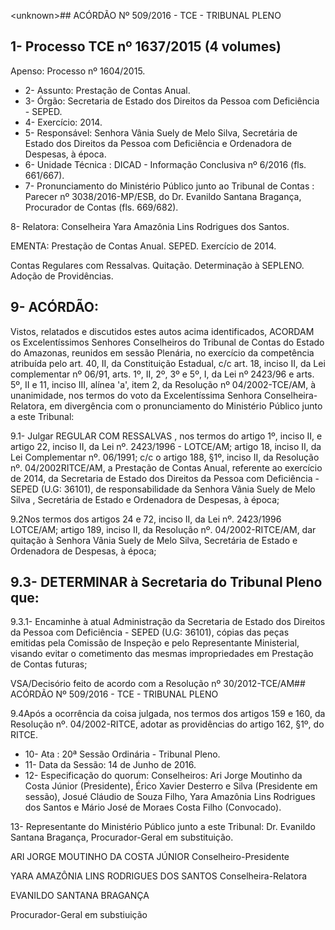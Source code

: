 &lt;unknown&gt;## ACÓRDÃO Nº 509/2016 - TCE - TRIBUNAL PLENO

## 1- Processo TCE nº 1637/2015 (4 volumes)

Apenso: Processo nº 1604/2015.

- 2- Assunto: Prestação de Contas Anual.
- 3- Órgão: Secretaria de Estado dos Direitos da Pessoa com Deficiência - SEPED.
- 4- Exercício: 2014.
- 5- Responsável: Senhora Vânia Suely de Melo Silva, Secretária de Estado dos Direitos da Pessoa com Deficiência e Ordenadora de Despesas, à época.
- 6- Unidade Técnica : DICAD - Informação Conclusiva nº 6/2016 (fls. 661/667).
- 7-  Pronunciamento  do Ministério  Público  junto  ao Tribunal  de  Contas :  Parecer  nº 3038/2016-MP/ESB,  do  Dr.  Evanildo  Santana  Bragança,  Procurador  de  Contas  (fls. 669/682).

8- Relatora: Conselheira Yara Amazônia Lins Rodrigues dos Santos.

EMENTA: Prestação de Contas Anual. SEPED. Exercício de 2014.

Contas  Regulares  com  Ressalvas.  Quitação. Determinação à SEPLENO. Adoção de Providências.

## 9- ACÓRDÃO:

Vistos, relatados e discutidos estes autos acima identificados,  ACORDAM os Excelentíssimos  Senhores  Conselheiros  do  Tribunal  de  Contas  do  Estado  do Amazonas, reunidos em sessão Plenária, no exercício da competência atribuída pelo art. 40, II, da Constituição Estadual, c/c art. 18, inciso II, da Lei complementar nº 06/91, arts. 1º,  II,  2º,  3º  e  5º,  I,  da  Lei  nº  2423/96  e  arts.  5º,  II  e  11,  inciso  III,  alínea  'a',  item  2,  da Resolução nº 04/2002-TCE/AM, à unanimidade, nos termos do voto da Excelentíssima Senhora  Conselheira-Relatora, em divergência com  o  pronunciamento  do  Ministério Público junto a este Tribunal:

9.1- Julgar REGULAR COM RESSALVAS , nos termos do artigo 1º, inciso II,  e  artigo  22,  inciso  II,  da  Lei  nº.  2423/1996  -  LOTCE/AM; artigo 18, inciso  II, da Lei Complementar  nº.  06/1991;  c/c  o  artigo  188,  §1º,  inciso  II,  da  Resolução  nº.  04/2002RITCE/AM, a Prestação de Contas Anual, referente ao exercício de 2014,  da Secretaria de Estado  dos  Direitos da Pessoa  com  Deficiência -SEPED  (U.G:  36101),  de responsabilidade  da  Senhora Vânia  Suely  de  Melo  Silva , Secretária  de  Estado  e Ordenadora de Despesas, à época;

9.2Nos  termos  dos  artigos  24  e  72,  inciso  II,  da  Lei  nº.  2423/1996  LOTCE/AM; artigo 189, inciso II, da Resolução nº. 04/2002-RITCE/AM, dar quitação à Senhora Vânia Suely de Melo Silva, Secretária de Estado e Ordenadora de Despesas, à época;

## 9.3- DETERMINAR à Secretaria do Tribunal Pleno que:

9.3.1- Encaminhe à atual Administração da Secretaria de Estado dos Direitos da Pessoa com Deficiência  - SEPED (U.G: 36101), cópias das peças emitidas pela Comissão  de Inspeção e pelo Representante Ministerial, visando evitar o cometimento das mesmas impropriedades em Prestação de Contas futuras;

VSA/Decisório feito de acordo com a Resolução nº 30/2012-TCE/AM## ACÓRDÃO Nº 509/2016 - TCE - TRIBUNAL PLENO

9.4Após a ocorrência da coisa julgada, nos termos dos artigos 159 e 160, da Resolução nº. 04/2002-RITCE, adotar as providências do artigo 162, §1º, do RITCE.

- 10- Ata : 20ª Sessão Ordinária - Tribunal Pleno.
- 11- Data da Sessão: 14 de Junho de 2016.
- 12-  Especificação  do  quorum: Conselheiros:  Ari  Jorge  Moutinho  da  Costa  Júnior (Presidente),  Érico  Xavier  Desterro  e  Silva  (Presidente  em  sessão),  Josué  Cláudio  de Souza Filho, Yara Amazônia Lins Rodrigues dos Santos e Mário José de Moraes Costa Filho (Convocado).

13- Representante do Ministério Público junto a este Tribunal: Dr. Evanildo Santana Bragança, Procurador-Geral em substituição.

ARI JORGE MOUTINHO DA COSTA JÚNIOR Conselheiro-Presidente

YARA AMAZÔNIA LINS RODRIGUES DOS SANTOS Conselheira-Relatora

EVANILDO SANTANA BRAGANÇA

Procurador-Geral em substiuição